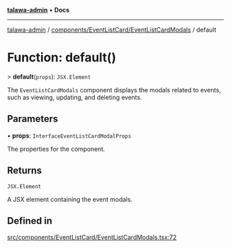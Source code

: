 [**talawa-admin**](../../../../README.md) • **Docs**

***

[talawa-admin](../../../../modules.md) / [components/EventListCard/EventListCardModals](../README.md) / default

# Function: default()

\> **default**(`props`): `JSX.Element`

The `EventListCardModals` component displays the modals related to events, such as viewing,
updating, and deleting events.

## Parameters

• **props**: `InterfaceEventListCardModalProps`

The properties for the component.

## Returns

`JSX.Element`

A JSX element containing the event modals.

## Defined in

[src/components/EventListCard/EventListCardModals.tsx:72](https://github.com/PalisadoesFoundation/talawa-admin/blob/c49a58cefb47697eb25ed53aa1ef6d685c772d3e/src/components/EventListCard/EventListCardModals.tsx#L72)
